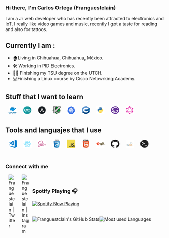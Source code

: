 ### Hi there, I'm Carlos Ortega (Franguestclain)
I am a Jr web developer who has recently been attracted to electronics and IoT. I really like video games and music, recently I got a taste for reading and also for tattoos.

## Currently I am :

- 🏠Living in Chihuahua, Chihuahua, México.
- 🛠 Working in PID Electronics.
- 👨‍🎓 Finishing my TSU degree on the UTCH.
- 💻Finishing a Linux course by Cisco Netowrking Academy.

## Stuff that I want to learn
<img align="left" style="margin: 0 10px" src="https://raw.githubusercontent.com/github/explore/80688e429a7d4ef2fca1e82350fe8e3517d3494d/topics/docker/docker.png" width="26px" alt="Docker" />

<img align="left" style="margin: 0 10px" src="https://raw.githubusercontent.com/github/explore/80688e429a7d4ef2fca1e82350fe8e3517d3494d/topics/arduino/arduino.png" width="26px" alt="Arduino" />

<img align="left" style="margin: 0 10px" src="https://raw.githubusercontent.com/github/explore/80688e429a7d4ef2fca1e82350fe8e3517d3494d/topics/ansible/ansible.png" width="26px" alt="Ansible" />

<img align="left" style="margin: 0 10px" src="https://raw.githubusercontent.com/github/explore/80688e429a7d4ef2fca1e82350fe8e3517d3494d/topics/vim/vim.png" width="26px" alt="Vim" />

<img align="left" style="margin: 0 10px" src="https://raw.githubusercontent.com/github/explore/80688e429a7d4ef2fca1e82350fe8e3517d3494d/topics/kubernetes/kubernetes.png" width="26px" alt="Kubernetes" />

<img align="left" style="margin: 0 10px" src="https://raw.githubusercontent.com/github/explore/80688e429a7d4ef2fca1e82350fe8e3517d3494d/topics/cpp/cpp.png" width="26px" alt="C++" />

<img align="left" style="margin: 0 10px" src="https://raw.githubusercontent.com/github/explore/80688e429a7d4ef2fca1e82350fe8e3517d3494d/topics/python/python.png" width="26px" alt="Python" />

<img align="left" style="margin: 0 10px" alt="Gatsby" width="26px" src="https://raw.githubusercontent.com/github/explore/e94815998e4e0713912fed477a1f346ec04c3da2/topics/gatsby/gatsby.png" style="max-width:100%;">

<img align="left" style="margin: 0 10px" alt="Gatsby" width="26px" src="https://raw.githubusercontent.com/github/explore/80688e429a7d4ef2fca1e82350fe8e3517d3494d/topics/graphql/graphql.png" style="max-width:100%;">

<br />
<br />

## Tools and languajes that I use
<img align="left" style="margin: 0 10px" src="https://raw.githubusercontent.com/github/explore/80688e429a7d4ef2fca1e82350fe8e3517d3494d/topics/visual-studio-code/visual-studio-code.png" width="26px" alt="Visual Studio Code" />

<img align="left" style="margin: 0 10px" src="https://raw.githubusercontent.com/github/explore/80688e429a7d4ef2fca1e82350fe8e3517d3494d/topics/react/react.png" width="26px" alt="ReactJs" />

<img align="left" style="margin: 0 10px" src="https://raw.githubusercontent.com/github/explore/80688e429a7d4ef2fca1e82350fe8e3517d3494d/topics/sass/sass.png" width="26px" alt="Sass" />

<img align="left" style="margin: 0 10px" src="https://raw.githubusercontent.com/github/explore/80688e429a7d4ef2fca1e82350fe8e3517d3494d/topics/css/css.png" width="26px" alt="CSS" />

<img align="left" style="margin: 0 10px" src="https://raw.githubusercontent.com/github/explore/80688e429a7d4ef2fca1e82350fe8e3517d3494d/topics/javascript/javascript.png" width="26px" alt="JavaScript" />

<img align="left" style="margin: 0 10px" src="https://raw.githubusercontent.com/github/explore/80688e429a7d4ef2fca1e82350fe8e3517d3494d/topics/html/html.png" width="26px" alt="HTML5" />

<img align="left" style="margin: 0 10px" src="https://raw.githubusercontent.com/github/explore/80688e429a7d4ef2fca1e82350fe8e3517d3494d/topics/git/git.png" width="26px" alt="HTML5" />

<img align="left" style="margin: 0 10px" src="https://raw.githubusercontent.com/github/explore/78df643247d429f6cc873026c0622819ad797942/topics/github/github.png" width="26px" alt="HTML5" />

<img align="left" style="margin: 0 10px" src="https://raw.githubusercontent.com/github/explore/80688e429a7d4ef2fca1e82350fe8e3517d3494d/topics/mysql/mysql.png" width="26px" alt="HTML5" />

<img align="left" style="margin: 0 10px" src="https://raw.githubusercontent.com/github/explore/80688e429a7d4ef2fca1e82350fe8e3517d3494d/topics/terminal/terminal.png" width="26px" alt="HTML5" />

<br />
<br />
<br />

### Connect with me
[<img align="left" style="margin: 0 10px" alt="Franguestclain | Twitter" width="22px" src="https://camo.githubusercontent.com/eacc870029bca30353239d9d629076ba4c18de75/68747470733a2f2f63646e2e6a7364656c6976722e6e65742f6e706d2f73696d706c652d69636f6e734076332f69636f6e732f747769747465722e737667" data-canonical-src="https://cdn.jsdelivr.net/npm/simple-icons@v3/icons/twitter.svg" style="max-width:100%;">][twitter]

[<img align="left" style="margin: 0 10px" alt="Franguestclain | Instagram" width="22px" src="https://cdn.jsdelivr.net/npm/simple-icons@v3/icons/instagram.svg" />][instagram]

<br />

### Spotify Playing 🎧

[<img src="https://spotify-now-playing-five.vercel.app//api/spotify-playing" alt="Spotify Now Playing" width="350" />](https://open.spotify.com/user/12150525712?si=ljgQ1vu0RDy_fiDbZzj4Dg)

<br />

<img align="left" alt="Franguestclain's GitHub Stats"  src="https://github-readme-stats.vercel.app/api?username=Franguestclain&count_private=true&show_icons=true&hide_border=true"/>

<img align="left" alt="Most used Languages"  src="https://github-readme-stats.vercel.app/api/top-langs/?username=Franguestclain&layout=compact&hide_border=true"/>





[twitter]: https://twitter.com/Franguestclain
[instagram]: https://www.instagram.com/franguestclain/?hl=es-la